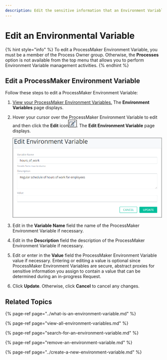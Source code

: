 ```yaml
---
description: Edit the sensitive information that an Environment Variable represents.
---
```


# Edit an Environmental Variable

{% hint style="info" %}
To edit a ProcessMaker Environment Variable, you must be a member of the Process Owner group. Otherwise, the **Processes** option is not available from the top menu that allows you to perform Environment Variable management activities.
{% endhint %}

## Edit a ProcessMaker Environment Variable

Follow these steps to edit a ProcessMaker Environment Variable:

1. [View your ProcessMaker Environment Variables.](view-all-environment-variables.md) The **Environment Variables** page displays.
2. Hover your cursor over the ProcessMaker Environment Variable to edit and then click the **Edit** icon![](../../../.gitbook/assets/edit-icon.png). The **Edit Environment Variable** page displays.  

   ![](../../../.gitbook/assets/edit-environment-variable-page-processes.png)

3. Edit in the **Variable Name** field the name of the ProcessMaker Environment Variable if necessary.
4. Edit in the **Description** field the description of the ProcessMaker Environment Variable if necessary.
5. Edit or enter in the **Value** field the ProcessMaker Environment Variable value if necessary. Entering or editing a value is optional since ProcessMaker Environment Variables are secure, abstract proxies for sensitive information you assign to contain a value that can be determined during an in-progress Request.
6. Click **Update**. Otherwise, click **Cancel** to cancel any changes.

## Related Topics

{% page-ref page="../what-is-an-environment-variable.md" %}

{% page-ref page="view-all-environment-variables.md" %}

{% page-ref page="search-for-an-environment-variable.md" %}

{% page-ref page="remove-an-environment-variable.md" %}

{% page-ref page="../create-a-new-environment-variable.md" %}


